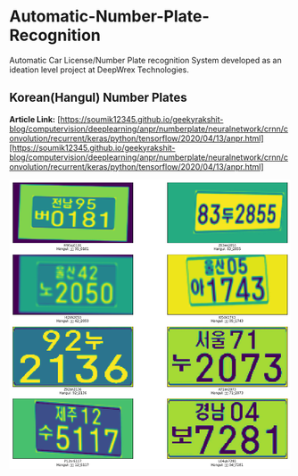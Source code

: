 # Automatic-Number-Plate-Recognition

Automatic Car License/Number Plate recognition System developed as an ideation level project at DeepWrex Technologies.

## Korean(Hangul) Number Plates

**Article Link:** [https://soumik12345.github.io/geekyrakshit-blog/computervision/deeplearning/anpr/numberplate/neuralnetwork/crnn/convolution/recurrent/keras/python/tensorflow/2020/04/13/anpr.html][https://soumik12345.github.io/geekyrakshit-blog/computervision/deeplearning/anpr/numberplate/neuralnetwork/crnn/convolution/recurrent/keras/python/tensorflow/2020/04/13/anpr.html]

![Korean License Plate Results](./korean_license_plate.png)

